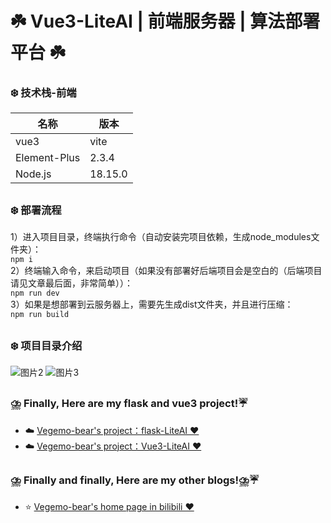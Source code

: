 # ☘️ Vue3-LiteAI | 前端服务器 | 算法部署平台 ☘️
### ❄️ 技术栈-前端
|  名称   | 版本  |
|  ----  | ----  |
| vue3  | vite |
| Element-Plus  | 2.3.4 |
| Node.js  | 18.15.0 |
##

### ❄️ 部署流程
1）进入项目目录，终端执行命令（自动安装完项目依赖，生成node_modules文件夹）：<br>
  ``` npm i ```<br>
2）终端输入命令，来启动项目（如果没有部署好后端项目会是空白的（后端项目请见文章最后面，非常简单））：<br>
   ``` npm run dev ``` <br>
3）如果是想部署到云服务器上，需要先生成dist文件夹，并且进行压缩：<br>
   ``` npm run build ```<br>

##
### ❄️ 项目目录介绍
![图片2](https://github.com/Vegemo-bear/flask-Vue3-LiteAI/assets/127828066/c7e09648-8c90-4c08-ac48-a3ef9a1d1d68)
![图片3](https://github.com/Vegemo-bear/flask-Vue3-LiteAI/assets/127828066/7cbb36cf-0cbd-4ce7-bdc4-eaf59be4c420)

##
### ⛈️ Finally, Here are my flask and vue3 project!☔
- ☁️ [Vegemo-bear's project：flask-LiteAI ‍❤️‍](https://github.com/Vegemo-bear/flask-LiteAI)
- ☁️ [Vegemo-bear's project：Vue3-LiteAI ‍❤️‍](https://github.com/Vegemo-bear/Vue3-LiteAI)

##
### ⛈️ Finally and finally, Here are my other blogs!⛈️☔
- ⭐  [Vegemo-bear's home page in bilibili ‍❤️‍](https://space.bilibili.com/388653705)
